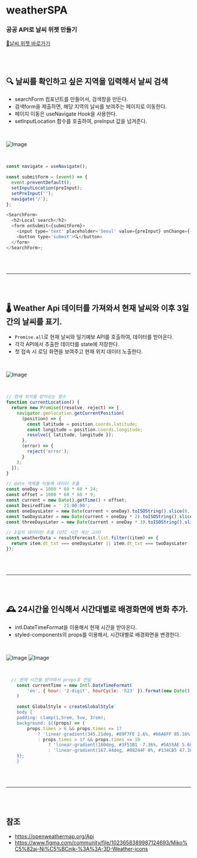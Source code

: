 # weatherSPA

### 공공 API로 날씨 위젯 만들기
<a href="https://jayweather.netlify.app" target="_blank">🔗날씨 위젯 바로가기</a>

<br/>
<br/>

## 🔍 날씨를 확인하고 싶은 지역을 입력해서 날씨 검색

- searchForm 컴포넌트를 만들어서, 검색창을 만든다.
- 검색form을 제출하면, 해당 지역의 날씨를 보여주는 페이지로 이동한다.
- 페이지 이동은 useNavigate Hook을 사용한다.
- setInputLocation 함수를 호출하여, preInput 값을 넘겨준다.

<br/>

![Image](https://github.com/fe-Jay/weatherSPA/blob/main/public/assets/img/readme-2.gif)

<br/>

```js
const navigate = useNavigate();

const submitForm = (event) => {
  event.preventDefault();
  setInputLocation(preInput);
  setPreInput('');
  navigate('/');
};

<SearchForm>
  <h2>Local search</h2>
  <form onSubmit={submitForm}>
    <input type='text' placeholder='Seoul' value={preInput} onChange={(event) => setPreInput(event.target.value)} />
    <button type='submit'>🔍</button>
  </form>
</SearchForm>;
```

<br/>
<br/>

---

<br/>
<br/>

## 🌡️ Weather Api 데이터를 가져와서 현재 날씨와 이후 3일간의 날씨를 표기.

- `Promise.all`로 현재 날씨와 일기예보 API를 호출하여, 데이터를 받아온다.
- 각각 API에서 추출한 데이터를 state에 저장한다.
- 첫 접속 시 로딩 화면을 보여주고 현재 위치 데이터 노출한다.

<br/>

![Image](https://github.com/fe-Jay/weatherSPA/blob/main/public/assets/img/readme-1.gif)

<br/>

```js
// 현재 위치를 받아오는 함수
function currentLocation() {
  return new Promise((resolve, reject) => {
    navigator.geolocation.getCurrentPosition(
      (position) => {
        const latitude = position.coords.latitude;
        const longitude = position.coords.longitude;
        resolve({ latitude, longitude });
      },
      (error) => {
        reject('error');
      }
    );
  });
}

// date 객체를 이용해 데이터 추출
const oneDay = 1000 * 60 * 60 * 24;
const offset = 1000 * 60 * 60 * 9;
const current = new Date().getTime() + offset;
const DesiredTime = ' 21:00:00';
const oneDaysLater = new Date(current + oneDay).toISOString().slice(0, 10) + DesiredTime;
const twoDaysLater = new Date(current + oneDay * 2).toISOString().slice(0, 10) + DesiredTime;
const threeDaysLater = new Date(current + oneDay * 3).toISOString().slice(0, 10) + DesiredTime;

// 3일치 데이터만 추출 (UTC 시간 계산 고려)
const weatherData = resultForecast.list.filter((item) => {
  return item.dt_txt === oneDaysLater || item.dt_txt === twoDaysLater || item.dt_txt === threeDaysLater;
});
```

<br/>
<br/>

---

<br/>
<br/>

## 🕰️ 24시간을 인식해서 시간대별로 배경화면에 변화 추가.

- intl.DateTimeFormat을 이용해서 현재 시간을 받아온다.
- styled-components의 props를 이용해서, 시간대별로 배경화면을 변경한다.

<br/>

![Image](https://github.com/fe-Jay/weatherSPA/blob/main/public/assets/img/readme-3.gif)
![Image](https://github.com/fe-Jay/weatherSPA/blob/main/public/assets/img/readme-4.gif)


<br/>

```js
  // 현재 시간을 받아와서 props로 전달
    const currentTime = new Intl.DateTimeFormat(
        'en', { hour: '2-digit', hourCycle: 'h23' }).format(new Date()
    )

    const GlobalStyle = createGlobalStyle`
    body {
    padding: clamp(1,5rem, 5vw, 3rem);
    background: ${(props) => (
        props.times > 6 && props.times <= 17
            ? 'linear-gradient(345.21deg, #89F7FE 2.6%, #66A6FF 85.16%)'
            : props.times > 17 && props.times <= 19
                ? 'linear-gradient(180deg, #3F51B1 -7.36%, #5A55AE 5.68%, #7B5FAC 17.73%, #8F6AAE 30.77%, #A86AA4 42.81%, #CC6B8E 54.86%, #F18271 67.9%, #F3A469 79.94%, #F7C978 92.99%)'
                : 'linear-gradient(167.44deg, #08244F 0%, #134CB5 47.38%, #0B42AB 100%)'
    )};
    }
```

<br/>
<br/>

---

<br/>
<br/>

## 참조

- https://openweathermap.org/Api
- https://www.figma.com/community/file/1023658389987124693/Miko%C5%82aj-Ni%C5%BCnik-%3A%3A-3D-Weather-icons
